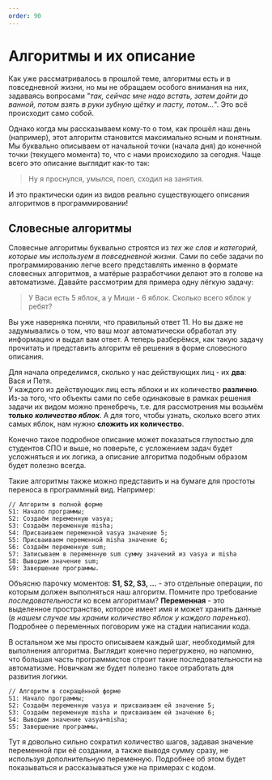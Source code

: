 ```yaml
---
order: 90
---
```


# Алгоритмы и их описание

Как уже рассматривалось в прошлой теме, алгоритмы есть и в повседневной жизни, но мы не обращаем особого внимания на них, задаваясь вопросами "_так, сейчас мне надо встать, затем дойти до ванной, потом взять в руки зубную щётку и пасту, потом..._". Это всё происходит само собой.  

Однако когда мы рассказываем кому-то о том, как прошёл наш день (например), этот алгоритм становится максимально ясным и понятным. Мы буквально описываем от начальной точки (начала дня) до конечной точки (текущего момента) то, что с нами происходило за сегодня. Чаще всего это описание выглядит как-то так:

> Ну я проснулся, умылся, поел, сходил на занятия.

И это практически один из видов реально существующего описания алгоритмов в программировании!

## Словесные алгоритмы
Словесные алгоритмы буквально строятся из _тех же слов и категорий, которые мы используем в повседневной жизни_. Сами по себе задачи по программированию легче всего представлять именно в формате словесных алгоритмов, а матёрые разработчики делают это в голове на автоматизме. Давайте рассмотрим для примера одну лёгкую задачу:

> У Васи есть 5 яблок, а у Миши - 6 яблок. Сколько всего яблок у ребят?

Вы уже наверняка поняли, что правильный ответ 11. Но вы даже не задумывались о том, что ваш мозг автоматически обработал эту информацию и выдал вам ответ. А теперь разберёмся, как такую задачу прочитать и представить алгоритм её решения в форме словесного описания.

Для начала определимся, сколько у нас действующих лиц - их **два**: Вася и Петя.  
У каждого из действующих лиц есть яблоки и их количество **различно**.  
Из-за того, что объекты сами по себе одинаковые в рамках решения задачи их видом можно пренебречь, т.е. для рассмотрения мы возьмём **только** ***количество яблок***.
А для того, чтобы узнать, сколько всего этих самых яблок, нам нужно **сложить их количество**.

Конечно такое подробное описание может показаться глупостью для студентов СПО и выше, но поверьте, с усложением задач будет усложняться и их логика, а описание алгоритма подобным образом будет полезно всегда.

Такие алгоритмы также можно представить и на бумаге для простоты переноса в программный вид. Например:

    // Алгоритм в полной форме
    S1: Начало программы;
    S2: Создаём переменную vasya;
    S3: Создаём переменную misha;
    S4: Присваиваем переменной vasya значение 5;
    S5: Присваиваем переменной misha значение 6;
    S6: Создаём переменную sum;
    S7: Записываем в переменную sum сумму значений из vasya и misha
    S8: Выводим значение sum;
    S9: Завершение программы.
Объясню парочку моментов:
**S1, S2, S3, ...** - это отдельные операции, по которым должен выполняться наш алгоритм. Помните про требование _последовательности_ ко всем алгоритмам?
**Переменная** - это выделенное пространство, которое имеет имя и может хранить данные (*в нашем случае мы храним количество яблок у каждого паренька*). Подробнее о переменных поговорим уже на стадии написании кода.

В остальном же мы просто описываем каждый шаг, необходимый для выполнения алгоритма. Выглядит конечно перегружено, но напомню, что большая часть программистов строит такие последовательности на автоматизме. Новичкам же будет полезно такое отработать для развития логики.

    // Алгоритм в сокращённой форме
    S1: Начало программы;
    S2: Создаём переменную vasya и присваиваем ей значение 5;
    S3: Создаём переменную misha и присваиваем ей значение 6;
    S4: Выводим значение vasya+misha;
    S5: Завершение программы.
Тут я довольно сильно сократил количество шагов, задавая значение переменной при её создании, а также выводя сумму сразу, не используя дополнительную переменную. Подробнее об этом будет показываться и рассказываться уже на примерах с кодом.
